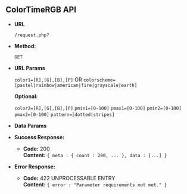 **ColorTimeRGB API**
----

* **URL**

  ``/request.php?``

* **Method:**

  `GET`
  
*  **URL Params**
 
   `color1=[R],[G],[B],[P]` OR `colorscheme=[pastel|rainbow|american|fire|grayscale|earth]`

   **Optional:**
 
    `color2=[R],[G],[B],[P]`
    `pmin1=[0-100]`
    `pmax1=[0-100]`
    `pmin2=[0-100]`
    `pmax2=[0-100]`
    `pattern=[dotted|stripes]`
    
* **Data Params**

* **Success Response:**

  * **Code:** 200 <br />
    **Content:** `{ meta : { count : 200, ... }, data : [...] }`
 
* **Error Response:**

  * **Code:** 422 UNPROCESSABLE ENTRY <br />
    **Content:** `{ error : "Parameter requirements not met." }`
    